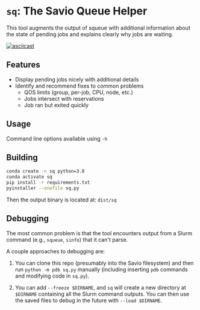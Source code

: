# `sq`: The Savio Queue Helper

This tool augments the output of squeue with additional information about the state of pending jobs and explains clearly why jobs are waiting.

[![asciicast](https://asciinema.org/a/372014.svg)](https://asciinema.org/a/372014)

## Features
- Display pending jobs nicely with additional details
- Identify and recommend fixes to common problems
  - QOS limits (group, per-job, CPU, node, etc.)
  - Jobs intersect with reservations
  - Job ran but exited quickly

## Usage
Command line options available using `-h`

## Building

```bash
conda create -n sq python=3.8
conda activate sq
pip install -r requirements.txt
pyinstaller --onefile sq.py
```

Then the output binary is located at: `dist/sq`

## Debugging

The most common problem is that the tool encounters output from a Slurm command (e.g., `squeue`, `sinfo`) that it can't parse.

A couple approaches to debugging are:

1) You can clone this repo (presumably into the Savio filesystem) and then run  `python -m pdb sq.py` manually (including inserting `pdb` commands and modifying code in `sq.py`).

2) You can add `--freeze $DIRNAME`, and `sq` will create a new directory at `$DIRNAME` containing all the Slurm command outputs. You can then use the saved files to debug in the future with `--load $DIRNAME`.
